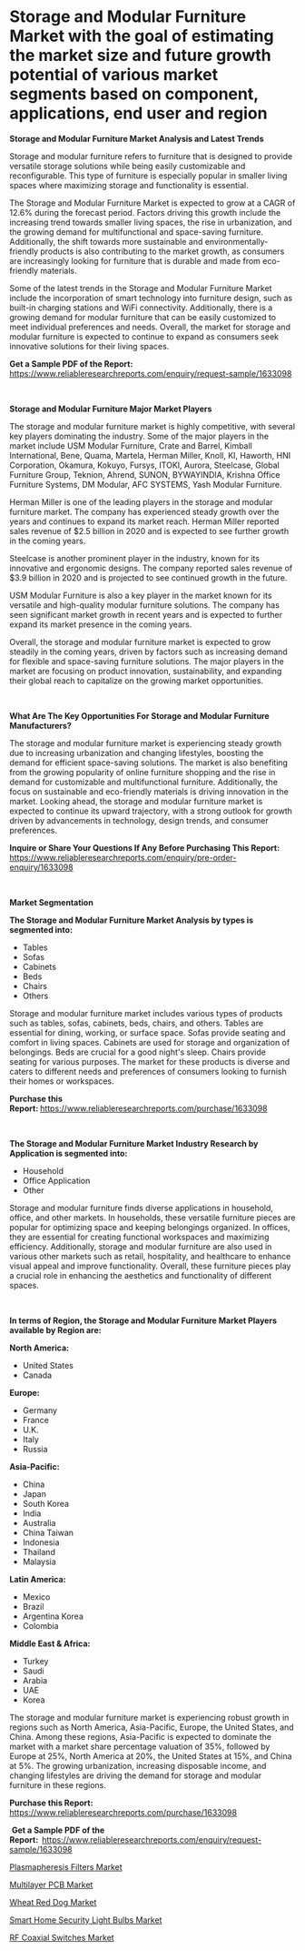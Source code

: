 <p><h1>Storage and Modular Furniture Market with the goal of estimating the market size and future growth potential of various market segments based on component, applications, end user and region</h1></p><p><strong>Storage and Modular Furniture Market Analysis and Latest Trends</strong></p>
<p><p>Storage and modular furniture refers to furniture that is designed to provide versatile storage solutions while being easily customizable and reconfigurable. This type of furniture is especially popular in smaller living spaces where maximizing storage and functionality is essential.</p><p>The Storage and Modular Furniture Market is expected to grow at a CAGR of 12.6% during the forecast period. Factors driving this growth include the increasing trend towards smaller living spaces, the rise in urbanization, and the growing demand for multifunctional and space-saving furniture. Additionally, the shift towards more sustainable and environmentally-friendly products is also contributing to the market growth, as consumers are increasingly looking for furniture that is durable and made from eco-friendly materials.</p><p>Some of the latest trends in the Storage and Modular Furniture Market include the incorporation of smart technology into furniture design, such as built-in charging stations and WiFi connectivity. Additionally, there is a growing demand for modular furniture that can be easily customized to meet individual preferences and needs. Overall, the market for storage and modular furniture is expected to continue to expand as consumers seek innovative solutions for their living spaces.</p></p>
<p><strong>Get a Sample PDF of the Report:&nbsp;</strong> <a href="https://www.reliableresearchreports.com/enquiry/request-sample/1633098">https://www.reliableresearchreports.com/enquiry/request-sample/1633098</a></p>
<p>&nbsp;</p>
<p><strong>Storage and Modular Furniture Major Market Players</strong></p>
<p><p>The storage and modular furniture market is highly competitive, with several key players dominating the industry. Some of the major players in the market include USM Modular Furniture, Crate and Barrel, Kimball International, Bene, Quama, Martela, Herman Miller, Knoll, KI, Haworth, HNI Corporation, Okamura, Kokuyo, Fursys, ITOKI, Aurora, Steelcase, Global Furniture Group, Teknion, Ahrend, SUNON, BYWAYINDIA, Krishna Office Furniture Systems, DM Modular, AFC SYSTEMS, Yash Modular Furniture.</p><p>Herman Miller is one of the leading players in the storage and modular furniture market. The company has experienced steady growth over the years and continues to expand its market reach. Herman Miller reported sales revenue of $2.5 billion in 2020 and is expected to see further growth in the coming years.</p><p>Steelcase is another prominent player in the industry, known for its innovative and ergonomic designs. The company reported sales revenue of $3.9 billion in 2020 and is projected to see continued growth in the future.</p><p>USM Modular Furniture is also a key player in the market known for its versatile and high-quality modular furniture solutions. The company has seen significant market growth in recent years and is expected to further expand its market presence in the coming years.</p><p>Overall, the storage and modular furniture market is expected to grow steadily in the coming years, driven by factors such as increasing demand for flexible and space-saving furniture solutions. The major players in the market are focusing on product innovation, sustainability, and expanding their global reach to capitalize on the growing market opportunities.</p></p>
<p>&nbsp;</p>
<p><strong>What Are The Key Opportunities For Storage and Modular Furniture Manufacturers?</strong></p>
<p><p>The storage and modular furniture market is experiencing steady growth due to increasing urbanization and changing lifestyles, boosting the demand for efficient space-saving solutions. The market is also benefiting from the growing popularity of online furniture shopping and the rise in demand for customizable and multifunctional furniture. Additionally, the focus on sustainable and eco-friendly materials is driving innovation in the market. Looking ahead, the storage and modular furniture market is expected to continue its upward trajectory, with a strong outlook for growth driven by advancements in technology, design trends, and consumer preferences.</p></p>
<p><strong>Inquire or Share Your Questions If Any Before Purchasing This Report:</strong> <a href="https://www.reliableresearchreports.com/enquiry/pre-order-enquiry/1633098">https://www.reliableresearchreports.com/enquiry/pre-order-enquiry/1633098</a></p>
<p>&nbsp;</p>
<p><strong>Market Segmentation</strong></p>
<p><strong>The Storage and Modular Furniture Market Analysis by types is segmented into:</strong></p>
<p><ul><li>Tables</li><li>Sofas</li><li>Cabinets</li><li>Beds</li><li>Chairs</li><li>Others</li></ul></p>
<p><p>Storage and modular furniture market includes various types of products such as tables, sofas, cabinets, beds, chairs, and others. Tables are essential for dining, working, or surface space. Sofas provide seating and comfort in living spaces. Cabinets are used for storage and organization of belongings. Beds are crucial for a good night's sleep. Chairs provide seating for various purposes. The market for these products is diverse and caters to different needs and preferences of consumers looking to furnish their homes or workspaces.</p></p>
<p><strong>Purchase this Report:&nbsp;</strong><a href="https://www.reliableresearchreports.com/purchase/1633098">https://www.reliableresearchreports.com/purchase/1633098</a></p>
<p>&nbsp;</p>
<p><strong>The Storage and Modular Furniture Market Industry Research by Application is segmented into:</strong></p>
<p><ul><li>Household</li><li>Office Application</li><li>Other</li></ul></p>
<p><p>Storage and modular furniture finds diverse applications in household, office, and other markets. In households, these versatile furniture pieces are popular for optimizing space and keeping belongings organized. In offices, they are essential for creating functional workspaces and maximizing efficiency. Additionally, storage and modular furniture are also used in various other markets such as retail, hospitality, and healthcare to enhance visual appeal and improve functionality. Overall, these furniture pieces play a crucial role in enhancing the aesthetics and functionality of different spaces.</p></p>
<p>&nbsp;</p>
<p><strong>In terms of Region, the Storage and Modular Furniture Market Players available by Region are:</strong></p>
<p>
    <p> <strong> North America: </strong>
        <ul>
            <li>United States</li>
            <li>Canada</li>
        </ul>
        </p> 
    <p> <strong> Europe: </strong>
        <ul>
            <li>Germany</li>
            <li>France</li>
            <li>U.K.</li>
            <li>Italy</li>
            <li>Russia</li>
        </ul>
        </p> 
    <p> <strong> Asia-Pacific: </strong>
        <ul>
            <li>China</li>
            <li>Japan</li>
            <li>South Korea</li>
            <li>India</li>
            <li>Australia</li>
            <li>China Taiwan</li>
            <li>Indonesia</li>
            <li>Thailand</li>
            <li>Malaysia</li>
        </ul>
        </p> 
    <p> <strong> Latin America: </strong>
        <ul>
            <li>Mexico</li>
            <li>Brazil</li>
            <li>Argentina Korea</li>
            <li>Colombia</li>
        </ul>
        </p> 
    <p> <strong> Middle East & Africa: </strong>
        <ul>
            <li>Turkey</li>
            <li>Saudi</li>
            <li>Arabia</li>
            <li>UAE</li>
            <li>Korea</li>
        </ul>
    </p>
    </p>
<p><p>The storage and modular furniture market is experiencing robust growth in regions such as North America, Asia-Pacific, Europe, the United States, and China. Among these regions, Asia-Pacific is expected to dominate the market with a market share percentage valuation of 35%, followed by Europe at 25%, North America at 20%, the United States at 15%, and China at 5%. The growing urbanization, increasing disposable income, and changing lifestyles are driving the demand for storage and modular furniture in these regions.</p></p>
<p><strong>Purchase this Report: </strong><a href="https://www.reliableresearchreports.com/purchase/1633098">https://www.reliableresearchreports.com/purchase/1633098</a></p>
<p>&nbsp;<strong>Get a Sample PDF of the Report:&nbsp;&nbsp;</strong><a href="https://www.reliableresearchreports.com/enquiry/request-sample/1633098">https://www.reliableresearchreports.com/enquiry/request-sample/1633098</a></p>
<p><strong></strong></p>
<p><p><a href="https://sulfuric-clavicle-d39.notion.site/Plasmapheresis-Filters-Market-Research-Report-Provides-Critical-Insights-that-can-help-Shape-Busines-631a6f31e1964e228423f89367da4b59">Plasmapheresis Filters Market</a></p><p><a href="https://view.publitas.com/reportprime-1/multilayer-pcb-market-size-growing-and-forecasted-for-period-from-2024-2031-and-provides-complete-market-analysis-of-this-market/">Multilayer PCB Market</a></p><p><a href="https://automatic-knee-4c7.notion.site/Wheat-Red-Dog-Market-Centers-on-Aspects-such-as-Market-Growth-Market-Share-Market-Opportunity-and-33f67b651bf848aca342807f38a51e1b">Wheat Red Dog Market</a></p><p><a href="https://github.com/lataunyatinikmelvin59ilbd0dv/Market-Research-Report-List-1/blob/main/smart-home-security-light-bulbs-market.md">Smart Home Security Light Bulbs Market</a></p><p><a href="https://view.publitas.com/reportprime-1/rf-coaxial-switches-market-offers-provide-insightful-data-for-the-time-period-from-2024-to-2031-and-also-provide-analysis-based-on-application-type-and-region/">RF Coaxial Switches Market</a></p></p>